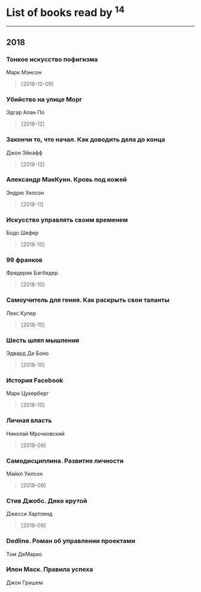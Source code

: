 # List of books read by [](https://plus.google.com/104289450206538776186)<sup>14</sup>
---

## 2018

### Тонкое искусство пофигизма
Марк Мэнсон
> [2018-12-09] 


### Убийство на улице Морг
Эдгар Алан По
> [2018-12] 


### Закончи то, что начал. Как доводить дела до конца
Джон Эйкафф
> [2018-12] 


### Александр МакКуин. Кровь под кожей
Эндрю Уилсон
> [2018-11] 


### Искусство управлять своим временем
Бодо Шефер
> [2018-10] 


### 99 франков
Фредерик Бэгбедер
> [2018-10] 


### Самоучитель для гения. Как раскрыть свои таланты
Лекс Купер
> [2018-10] 


### Шесть шляп мышления
Эдвард Де Боно
> [2018-10] 


### История Facebook
Марк Цукерберг
> [2018-10] 


### Личная власть
Николай Мрочковский
> [2018-09] 


### Самодисциплина. Развитие личности
Майкл Уилсон
> [2018-09] 


### Стив Джобс. Дико крутой
Джесси Хартленд
> [2018-09] 


### Dedline. Роман об управлении проектами
Том ДеМарко


### Илон Маск. Правила успеха
Джон Гришем



